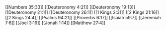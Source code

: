 [[Numbers 35:33]]
[[Deuteronomy 4:21]]
[[Deuteronomy 19:13]]
[[Deuteronomy 21:1]]
[[Deuteronomy 26:1]]
[[1 Kings 2:31]]
[[2 Kings 21:16]]
[[2 Kings 24:4]]
[[Psalms 94:21]]
[[Proverbs 6:17]]
[[Isaiah 59:7]]
[[Jeremiah 7:6]]
[[Joel 3:19]]
[[Jonah 1:14]]
[[Matthew 27:4]]
